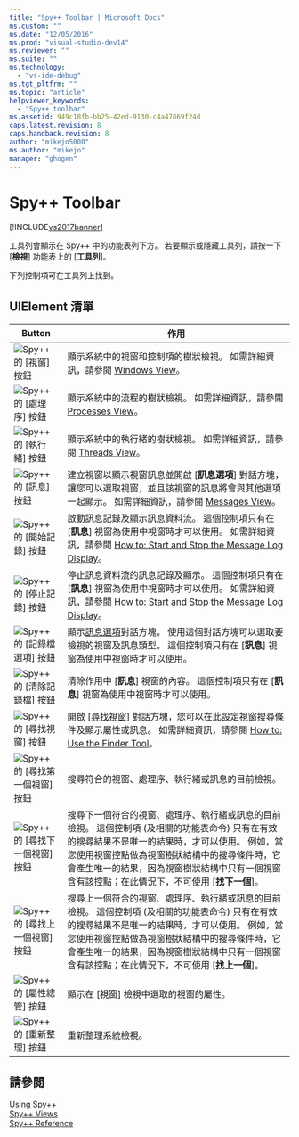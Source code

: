 ```yaml
---
title: "Spy++ Toolbar | Microsoft Docs"
ms.custom: ""
ms.date: "12/05/2016"
ms.prod: "visual-studio-dev14"
ms.reviewer: ""
ms.suite: ""
ms.technology: 
  - "vs-ide-debug"
ms.tgt_pltfrm: ""
ms.topic: "article"
helpviewer_keywords: 
  - "Spy++ toolbar"
ms.assetid: 949c18fb-bb25-42ed-9130-c4a47869f24d
caps.latest.revision: 8
caps.handback.revision: 8
author: "mikejo5000"
ms.author: "mikejo"
manager: "ghogen"
---
```

# Spy++ Toolbar
[!INCLUDE[vs2017banner](../code-quality/includes/vs2017banner.md)]

工具列會顯示在 Spy\+\+ 中的功能表列下方。  若要顯示或隱藏工具列，請按一下 \[**檢視**\] 功能表上的 \[**工具列**\]。  
  
 下列控制項可在工具列上找到。  
  
## UIElement 清單  
  
|Button|作用|  
|------------|--------|  
|![Spy&#43;&#43; 的 &#91;視窗&#93; 按鈕](../debugger/media/icon_spy--_windows.png "Icon\_Spy\+\+\_Windows")|顯示系統中的視窗和控制項的樹狀檢視。  如需詳細資訊，請參閱 [Windows View](../debugger/windows-view.md)。|  
|![Spy&#43;&#43; 的 &#91;處理序&#93; 按鈕](../debugger/media/icon_spy--_processes.png "Icon\_Spy\+\+\_Processes")|顯示系統中的流程的樹狀檢視。  如需詳細資訊，請參閱 [Processes View](../debugger/processes-view.md)。|  
|![Spy&#43;&#43; 的 &#91;執行緒&#93; 按鈕](../debugger/media/icon_spy--_threads.gif "Icon\_Spy\+\+\_Threads")|顯示系統中的執行緒的樹狀檢視。  如需詳細資訊，請參閱 [Threads View](../debugger/threads-view.md)。|  
|![Spy&#43;&#43; 的 &#91;訊息&#93; 按鈕](../debugger/media/icon_spy--_messages.png "Icon\_Spy\+\+\_Messages")|建立視窗以顯示視窗訊息並開啟 \[**訊息選項**\] 對話方塊，讓您可以選取視窗，並且該視窗的訊息將會與其他選項一起顯示。  如需詳細資訊，請參閱 [Messages View](../debugger/messages-view.md)。|  
|![Spy&#43;&#43; 的 &#91;開始記錄&#93; 按鈕](../debugger/media/icon_spy--_startlog.png "Icon\_Spy\+\+\_StartLog")|啟動訊息記錄及顯示訊息資料流。  這個控制項只有在 \[**訊息**\] 視窗為使用中視窗時才可以使用。  如需詳細資訊，請參閱 [How to: Start and Stop the Message Log Display](../debugger/how-to-start-and-stop-the-message-log-display.md)。|  
|![Spy&#43;&#43; 的 &#91;停止記錄&#93; 按鈕](../debugger/media/icon_spy--_stoplog.gif "Icon\_Spy\+\+\_StopLog")|停止訊息資料流的訊息記錄及顯示。  這個控制項只有在 \[**訊息**\] 視窗為使用中視窗時才可以使用。  如需詳細資訊，請參閱 [How to: Start and Stop the Message Log Display](../debugger/how-to-start-and-stop-the-message-log-display.md)。|  
|![Spy&#43;&#43; 的 &#91;記錄檔選項&#93; 按鈕](../debugger/media/icon_spy--_logoptions.png "Icon\_Spy\+\+\_LogOptions")|顯示[訊息選項](../debugger/message-options-dialog-box.md)對話方塊。  使用這個對話方塊可以選取要檢視的視窗及訊息類型。  這個控制項只有在 \[**訊息**\] 視窗為使用中視窗時才可以使用。|  
|![Spy&#43;&#43; 的 &#91;清除記錄檔&#93; 按鈕](../debugger/media/spy--_clearlog.gif "Spy\+\+\_ClearLog")|清除作用中 \[**訊息**\] 視窗的內容。  這個控制項只有在 \[**訊息**\] 視窗為使用中視窗時才可以使用。|  
|![Spy&#43;&#43; 的 &#91;尋找視窗&#93; 按鈕](../debugger/media/icon_spy--_findwindow.png "Icon\_Spy\+\+\_FindWindow")|開啟 \[[尋找視窗](../debugger/find-window-dialog-box.md)\] 對話方塊，您可以在此設定視窗搜尋條件及顯示屬性或訊息。  如需詳細資訊，請參閱 [How to: Use the Finder Tool](../Topic/How%20to:%20Use%20the%20Finder%20Tool.md)。|  
|![Spy&#43;&#43; 的 &#91;尋找第一個視窗&#93; 按鈕](../debugger/media/icon_spy--_window.png "Icon\_Spy\+\+\_Window")|搜尋符合的視窗、處理序、執行緒或訊息的目前檢視。|  
|![Spy&#43;&#43; 的 &#91;尋找下一個視窗&#93; 按鈕](../debugger/media/icon_spy--_nextwindow.gif "Icon\_Spy\+\+\_NextWindow")|搜尋下一個符合的視窗、處理序、執行緒或訊息的目前檢視。  這個控制項 \(及相關的功能表命令\) 只有在有效的搜尋結果不是唯一的結果時，才可以使用。  例如，當您使用視窗控點做為視窗樹狀結構中的搜尋條件時，它會產生唯一的結果，因為視窗樹狀結構中只有一個視窗含有該控點；在此情況下，不可使用 \[**找下一個**\]。|  
|![Spy&#43;&#43; 的 &#91;尋找上一個視窗&#93; 按鈕](../debugger/media/icon_spy--_prevwindow.gif "Icon\_Spy\+\+\_PrevWindow")|搜尋上一個符合的視窗、處理序、執行緒或訊息的目前檢視。  這個控制項 \(及相關的功能表命令\) 只有在有效的搜尋結果不是唯一的結果時，才可以使用。  例如，當您使用視窗控點做為視窗樹狀結構中的搜尋條件時，它會產生唯一的結果，因為視窗樹狀結構中只有一個視窗含有該控點；在此情況下，不可使用 \[**找上一個**\]。|  
|![Spy&#43;&#43; 的 &#91;屬性總管&#93; 按鈕](../debugger/media/icon_spy--_propexp.png "Icon\_Spy\+\+\_PropExp")|顯示在 \[視窗\] 檢視中選取的視窗的屬性。|  
|![Spy&#43;&#43; 的 &#91;重新整理&#93; 按鈕](../debugger/media/icon_spy--_refresh.png "Icon\_Spy\+\+\_Refresh")|重新整理系統檢視。|  
  
## 請參閱  
 [Using Spy\+\+](../debugger/using-spy-increment.md)   
 [Spy\+\+ Views](../debugger/spy-increment-views.md)   
 [Spy\+\+ Reference](../debugger/spy-increment-reference.md)